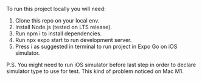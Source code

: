 To run this project locally you will need:

1. Clone this repo on your local env.
2. Install Node.js (tested on LTS release).
3. Run npm i to install dependencies.
4. Run npx expo start to run development server.
5. Press i as suggested in terminal to run project in Expo Go on iOS simulator.

P.S. You might need to run iOS simulator before last step in order to declare simulator type to use for test. This kind of problem noticed on Mac M1.
